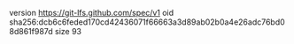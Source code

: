 version https://git-lfs.github.com/spec/v1
oid sha256:dcb6c6feded170cd42436071f66663a3d89ab02b0a4e26adc76bd08d861f987d
size 93
